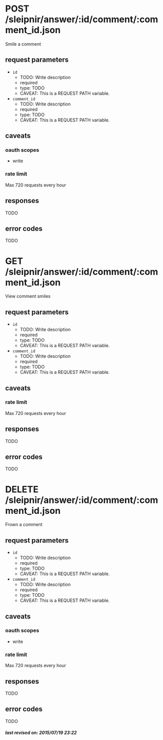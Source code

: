 # POST /sleipnir/answer/:id/comment/:comment_id.json

Smile a comment

## request parameters

- `id`
  - TODO: Write description
  - required
  - type: TODO
  - CAVEAT: This is a REQUEST PATH variable.
- `comment_id`
  - TODO: Write description
  - required
  - type: TODO
  - CAVEAT: This is a REQUEST PATH variable.

## caveats

### oauth scopes

- write

### rate limit

Max 720 requests every hour

## responses

TODO

## error codes

TODO

# GET /sleipnir/answer/:id/comment/:comment_id.json

View comment smiles

## request parameters

- `id`
  - TODO: Write description
  - required
  - type: TODO
  - CAVEAT: This is a REQUEST PATH variable.
- `comment_id`
  - TODO: Write description
  - required
  - type: TODO
  - CAVEAT: This is a REQUEST PATH variable.

## caveats

### rate limit

Max 720 requests every hour

## responses

TODO

## error codes

TODO

# DELETE /sleipnir/answer/:id/comment/:comment_id.json

Frown a comment

## request parameters

- `id`
  - TODO: Write description
  - required
  - type: TODO
  - CAVEAT: This is a REQUEST PATH variable.
- `comment_id`
  - TODO: Write description
  - required
  - type: TODO
  - CAVEAT: This is a REQUEST PATH variable.

## caveats

### oauth scopes

- write

### rate limit

Max 720 requests every hour

## responses

TODO

## error codes

TODO

##### last revised on: 2015/07/19 23:22
